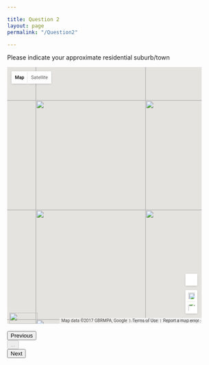```yaml
---

title: Question 2
layout: page
permalink: "/Question2"

---
```


<p>Please indicate your approximate residential suburb/town</p>

<div class="container">

  <form action="http://localhost:8080/GTSurvey/saveSurv/1" method="post" name="gMapForm" id="gMapForm">
      <div id="map" style="width: 90%; height: 600px; position: relative; overflow: hidden;"><div style="height: 100%; width: 100%; position: absolute; top: 0px; left: 0px; background-color: rgb(229, 227, 223);"><div class="gm-style" style="position: absolute; left: 0px; top: 0px; height: 100%; width: 100%; padding: 0px; border-width: 0px; margin: 0px; z-index: 0;"><div style="position: absolute; left: 0px; top: 0px; height: 100%; width: 100%; padding: 0px; border-width: 0px; margin: 0px; z-index: 0; cursor: url(&quot;https://maps.gstatic.com/mapfiles/openhand_8_8.cur&quot;) 8 8, default;"><div style="position: absolute; left: 0px; top: 0px; z-index: 1; width: 100%; transform-origin: 0px 0px 0px; transform: matrix(1, 0, 0, 1, 0, 0);"><div style="position: absolute; left: 0px; top: 0px; z-index: 100; width: 100%;"><div style="position: absolute; left: 0px; top: 0px; z-index: 0;"><div aria-hidden="true" style="position: absolute; left: 0px; top: 0px; z-index: 1; visibility: inherit;"><div style="width: 256px; height: 256px; position: absolute; left: 323px; top: 78px;"></div><div style="width: 256px; height: 256px; position: absolute; left: 323px; top: 334px;"></div><div style="width: 256px; height: 256px; position: absolute; left: 579px; top: 78px;"></div><div style="width: 256px; height: 256px; position: absolute; left: 579px; top: 334px;"></div><div style="width: 256px; height: 256px; position: absolute; left: 323px; top: 590px;"></div><div style="width: 256px; height: 256px; position: absolute; left: 323px; top: -178px;"></div><div style="width: 256px; height: 256px; position: absolute; left: 579px; top: -178px;"></div><div style="width: 256px; height: 256px; position: absolute; left: 67px; top: 78px;"></div><div style="width: 256px; height: 256px; position: absolute; left: 835px; top: 78px;"></div><div style="width: 256px; height: 256px; position: absolute; left: 67px; top: 334px;"></div><div style="width: 256px; height: 256px; position: absolute; left: 835px; top: 334px;"></div><div style="width: 256px; height: 256px; position: absolute; left: 579px; top: 590px;"></div><div style="width: 256px; height: 256px; position: absolute; left: 835px; top: -178px;"></div><div style="width: 256px; height: 256px; position: absolute; left: 67px; top: -178px;"></div><div style="width: 256px; height: 256px; position: absolute; left: 67px; top: 590px;"></div><div style="width: 256px; height: 256px; position: absolute; left: 835px; top: 590px;"></div><div style="width: 256px; height: 256px; position: absolute; left: -189px; top: 334px;"></div><div style="width: 256px; height: 256px; position: absolute; left: 1091px; top: 334px;"></div><div style="width: 256px; height: 256px; position: absolute; left: 1091px; top: 78px;"></div><div style="width: 256px; height: 256px; position: absolute; left: -189px; top: 78px;"></div><div style="width: 256px; height: 256px; position: absolute; left: 1091px; top: -178px;"></div><div style="width: 256px; height: 256px; position: absolute; left: -189px; top: -178px;"></div><div style="width: 256px; height: 256px; position: absolute; left: -189px; top: 590px;"></div><div style="width: 256px; height: 256px; position: absolute; left: 1091px; top: 590px;"></div></div></div></div><div style="position: absolute; left: 0px; top: 0px; z-index: 101; width: 100%;"></div><div style="position: absolute; left: 0px; top: 0px; z-index: 102; width: 100%;"></div><div style="position: absolute; left: 0px; top: 0px; z-index: 103; width: 100%;"><div style="position: absolute; left: 0px; top: 0px; z-index: -1;"><div aria-hidden="true" style="position: absolute; left: 0px; top: 0px; z-index: 1; visibility: inherit;"><div style="width: 256px; height: 256px; overflow: hidden; position: absolute; left: 323px; top: 78px;"></div><div style="width: 256px; height: 256px; overflow: hidden; position: absolute; left: 323px; top: 334px;"></div><div style="width: 256px; height: 256px; overflow: hidden; position: absolute; left: 579px; top: 78px;"></div><div style="width: 256px; height: 256px; overflow: hidden; position: absolute; left: 579px; top: 334px;"></div><div style="width: 256px; height: 256px; overflow: hidden; position: absolute; left: 323px; top: 590px;"></div><div style="width: 256px; height: 256px; overflow: hidden; position: absolute; left: 323px; top: -178px;"></div><div style="width: 256px; height: 256px; overflow: hidden; position: absolute; left: 579px; top: -178px;"></div><div style="width: 256px; height: 256px; overflow: hidden; position: absolute; left: 67px; top: 78px;"></div><div style="width: 256px; height: 256px; overflow: hidden; position: absolute; left: 835px; top: 78px;"></div><div style="width: 256px; height: 256px; overflow: hidden; position: absolute; left: 67px; top: 334px;"></div><div style="width: 256px; height: 256px; overflow: hidden; position: absolute; left: 835px; top: 334px;"></div><div style="width: 256px; height: 256px; overflow: hidden; position: absolute; left: 579px; top: 590px;"></div><div style="width: 256px; height: 256px; overflow: hidden; position: absolute; left: 835px; top: -178px;"></div><div style="width: 256px; height: 256px; overflow: hidden; position: absolute; left: 67px; top: -178px;"></div><div style="width: 256px; height: 256px; overflow: hidden; position: absolute; left: 67px; top: 590px;"></div><div style="width: 256px; height: 256px; overflow: hidden; position: absolute; left: 835px; top: 590px;"></div><div style="width: 256px; height: 256px; overflow: hidden; position: absolute; left: -189px; top: 334px;"></div><div style="width: 256px; height: 256px; overflow: hidden; position: absolute; left: 1091px; top: 334px;"></div><div style="width: 256px; height: 256px; overflow: hidden; position: absolute; left: 1091px; top: 78px;"></div><div style="width: 256px; height: 256px; overflow: hidden; position: absolute; left: -189px; top: 78px;"></div><div style="width: 256px; height: 256px; overflow: hidden; position: absolute; left: 1091px; top: -178px;"></div><div style="width: 256px; height: 256px; overflow: hidden; position: absolute; left: -189px; top: -178px;"></div><div style="width: 256px; height: 256px; overflow: hidden; position: absolute; left: -189px; top: 590px;"></div><div style="width: 256px; height: 256px; overflow: hidden; position: absolute; left: 1091px; top: 590px;"></div></div></div></div><div style="position: absolute; left: 0px; top: 0px; z-index: 0;"><div aria-hidden="true" style="position: absolute; left: 0px; top: 0px; z-index: 1; visibility: inherit;"><div style="position: absolute; left: 323px; top: 78px; transition: opacity 200ms ease-out;"><img src="./showGMap_files/vt(1)" draggable="false" alt="" style="width: 256px; height: 256px; user-select: none; border: 0px; padding: 0px; margin: 0px; max-width: none;"></div><div style="position: absolute; left: 323px; top: 334px; transition: opacity 200ms ease-out;"><img src="./showGMap_files/vt(2)" draggable="false" alt="" style="width: 256px; height: 256px; user-select: none; border: 0px; padding: 0px; margin: 0px; max-width: none;"></div><div style="position: absolute; left: 579px; top: 78px; transition: opacity 200ms ease-out;"><img src="./showGMap_files/vt(3)" draggable="false" alt="" style="width: 256px; height: 256px; user-select: none; border: 0px; padding: 0px; margin: 0px; max-width: none;"></div><div style="position: absolute; left: 579px; top: 334px; transition: opacity 200ms ease-out;"><img src="./showGMap_files/vt(4)" draggable="false" alt="" style="width: 256px; height: 256px; user-select: none; border: 0px; padding: 0px; margin: 0px; max-width: none;"></div><div style="position: absolute; left: 323px; top: 590px; transition: opacity 200ms ease-out;"><img src="./showGMap_files/vt(5)" draggable="false" alt="" style="width: 256px; height: 256px; user-select: none; border: 0px; padding: 0px; margin: 0px; max-width: none;"></div><div style="position: absolute; left: 323px; top: -178px; transition: opacity 200ms ease-out;"><img src="./showGMap_files/vt(6)" draggable="false" alt="" style="width: 256px; height: 256px; user-select: none; border: 0px; padding: 0px; margin: 0px; max-width: none;"></div><div style="position: absolute; left: 579px; top: -178px; transition: opacity 200ms ease-out;"><img src="./showGMap_files/vt(7)" draggable="false" alt="" style="width: 256px; height: 256px; user-select: none; border: 0px; padding: 0px; margin: 0px; max-width: none;"></div><div style="position: absolute; left: 835px; top: 78px; transition: opacity 200ms ease-out;"><img src="./showGMap_files/vt(8)" draggable="false" alt="" style="width: 256px; height: 256px; user-select: none; border: 0px; padding: 0px; margin: 0px; max-width: none;"></div><div style="position: absolute; left: 835px; top: 334px; transition: opacity 200ms ease-out;"><img src="./showGMap_files/vt(9)" draggable="false" alt="" style="width: 256px; height: 256px; user-select: none; border: 0px; padding: 0px; margin: 0px; max-width: none;"></div><div style="position: absolute; left: 579px; top: 590px; transition: opacity 200ms ease-out;"><img src="./showGMap_files/vt(10)" draggable="false" alt="" style="width: 256px; height: 256px; user-select: none; border: 0px; padding: 0px; margin: 0px; max-width: none;"></div><div style="position: absolute; left: 835px; top: -178px; transition: opacity 200ms ease-out;"><img src="./showGMap_files/vt(11)" draggable="false" alt="" style="width: 256px; height: 256px; user-select: none; border: 0px; padding: 0px; margin: 0px; max-width: none;"></div><div style="position: absolute; left: 67px; top: -178px; transition: opacity 200ms ease-out;"><img src="./showGMap_files/vt(12)" draggable="false" alt="" style="width: 256px; height: 256px; user-select: none; border: 0px; padding: 0px; margin: 0px; max-width: none;"></div><div style="position: absolute; left: 835px; top: 590px; transition: opacity 200ms ease-out;"><img src="./showGMap_files/vt(13)" draggable="false" alt="" style="width: 256px; height: 256px; user-select: none; border: 0px; padding: 0px; margin: 0px; max-width: none;"></div><div style="position: absolute; left: 1091px; top: 334px; transition: opacity 200ms ease-out;"><img src="./showGMap_files/vt(14)" draggable="false" alt="" style="width: 256px; height: 256px; user-select: none; border: 0px; padding: 0px; margin: 0px; max-width: none;"></div><div style="position: absolute; left: 1091px; top: 78px; transition: opacity 200ms ease-out;"><img src="./showGMap_files/vt(15)" draggable="false" alt="" style="width: 256px; height: 256px; user-select: none; border: 0px; padding: 0px; margin: 0px; max-width: none;"></div><div style="position: absolute; left: 1091px; top: -178px; transition: opacity 200ms ease-out;"><img src="./showGMap_files/vt(16)" draggable="false" alt="" style="width: 256px; height: 256px; user-select: none; border: 0px; padding: 0px; margin: 0px; max-width: none;"></div><div style="position: absolute; left: -189px; top: -178px; transition: opacity 200ms ease-out;"><img src="./showGMap_files/vt(17)" draggable="false" alt="" style="width: 256px; height: 256px; user-select: none; border: 0px; padding: 0px; margin: 0px; max-width: none;"></div><div style="position: absolute; left: 1091px; top: 590px; transition: opacity 200ms ease-out;"><img src="./showGMap_files/vt(18)" draggable="false" alt="" style="width: 256px; height: 256px; user-select: none; border: 0px; padding: 0px; margin: 0px; max-width: none;"></div><div style="position: absolute; left: 67px; top: 334px; transition: opacity 200ms ease-out;"><img src="./showGMap_files/vt(19)" draggable="false" alt="" style="width: 256px; height: 256px; user-select: none; border: 0px; padding: 0px; margin: 0px; max-width: none;"></div><div style="position: absolute; left: 67px; top: 78px; transition: opacity 200ms ease-out;"><img src="./showGMap_files/vt(20)" draggable="false" alt="" style="width: 256px; height: 256px; user-select: none; border: 0px; padding: 0px; margin: 0px; max-width: none;"></div><div style="position: absolute; left: 67px; top: 590px; transition: opacity 200ms ease-out;"><img src="./showGMap_files/vt(21)" draggable="false" alt="" style="width: 256px; height: 256px; user-select: none; border: 0px; padding: 0px; margin: 0px; max-width: none;"></div><div style="position: absolute; left: -189px; top: 334px; transition: opacity 200ms ease-out;"><img src="./showGMap_files/vt(22)" draggable="false" alt="" style="width: 256px; height: 256px; user-select: none; border: 0px; padding: 0px; margin: 0px; max-width: none;"></div><div style="position: absolute; left: -189px; top: 78px; transition: opacity 200ms ease-out;"><img src="./showGMap_files/vt(23)" draggable="false" alt="" style="width: 256px; height: 256px; user-select: none; border: 0px; padding: 0px; margin: 0px; max-width: none;"></div><div style="position: absolute; left: -189px; top: 590px; transition: opacity 200ms ease-out;"><img src="./showGMap_files/vt(24)" draggable="false" alt="" style="width: 256px; height: 256px; user-select: none; border: 0px; padding: 0px; margin: 0px; max-width: none;"></div></div></div></div><div style="position: absolute; left: 0px; top: 0px; z-index: 2; height: 100%; width: 100%; padding: 0px; border-width: 0px; margin: 0px;"></div><div style="position: absolute; left: 0px; top: 0px; z-index: 3; height: 100%; width: 100%; padding: 0px; border-width: 0px; margin: 0px;"></div><div style="position: absolute; left: 0px; top: 0px; z-index: 4; width: 100%; transform-origin: 0px 0px 0px; transform: matrix(1, 0, 0, 1, 0, 0);"><div style="position: absolute; left: 0px; top: 0px; z-index: 104; width: 100%;"></div><div style="position: absolute; left: 0px; top: 0px; z-index: 105; width: 100%;"></div><div style="position: absolute; left: 0px; top: 0px; z-index: 106; width: 100%;"></div><div style="position: absolute; left: 0px; top: 0px; z-index: 107; width: 100%;"></div></div><iframe style="visibility: hidden; z-index: 0; position: absolute; height: 100%; width: 100%; padding: 0px; border-width: 0px; margin: 0px; left: 0px; top: 0px;" src="./showGMap_files/saved_resource.html"></iframe></div><div style="margin-left: 5px; margin-right: 5px; z-index: 1000000; position: absolute; left: 0px; bottom: 0px;"><a target="_blank" href="https://maps.google.com/maps?ll=-34,147&amp;z=7&amp;t=m&amp;hl=en-US&amp;gl=US&amp;mapclient=apiv3" title="Click to see this area on Google Maps" style="position: static; overflow: visible; float: none; display: inline;"><div style="width: 66px; height: 26px; cursor: pointer;"><img src="./showGMap_files/google4.png" draggable="false" style="position: absolute; left: 0px; top: 0px; width: 66px; height: 26px; user-select: none; border: 0px; padding: 0px; margin: 0px;"></div></a></div><div style="background-color: white; padding: 15px 21px; border: 1px solid rgb(171, 171, 171); font-family: Roboto, Arial, sans-serif; color: rgb(34, 34, 34); box-shadow: rgba(0, 0, 0, 0.2) 0px 4px 16px; z-index: 10000002; display: none; width: 256px; height: 148px; position: absolute; left: 497px; top: 210px;"><div style="padding: 0px 0px 10px; font-size: 16px;">Map Data</div><div style="font-size: 13px;">Map data ©2017 GBRMPA, Google</div><div style="width: 13px; height: 13px; overflow: hidden; position: absolute; opacity: 0.7; right: 12px; top: 12px; z-index: 10000; cursor: pointer;"><img src="./showGMap_files/mapcnt6.png" draggable="false" style="position: absolute; left: -2px; top: -336px; width: 59px; height: 492px; user-select: none; border: 0px; padding: 0px; margin: 0px; max-width: none;"></div></div><div class="gmnoprint" style="z-index: 1000001; position: absolute; right: 168px; bottom: 0px; width: 165px;"><div draggable="false" class="gm-style-cc" style="user-select: none; height: 14px; line-height: 14px;"><div style="opacity: 0.7; width: 100%; height: 100%; position: absolute;"><div style="width: 1px;"></div><div style="background-color: rgb(245, 245, 245); width: auto; height: 100%; margin-left: 1px;"></div></div><div style="position: relative; padding-right: 6px; padding-left: 6px; font-family: Roboto, Arial, sans-serif; font-size: 10px; color: rgb(68, 68, 68); white-space: nowrap; direction: ltr; text-align: right; vertical-align: middle; display: inline-block;"><a style="color: rgb(68, 68, 68); text-decoration: none; cursor: pointer; display: none;">Map Data</a><span style="">Map data ©2017 GBRMPA, Google</span></div></div></div><div class="gmnoscreen" style="position: absolute; right: 0px; bottom: 0px;"><div style="font-family: Roboto, Arial, sans-serif; font-size: 11px; color: rgb(68, 68, 68); direction: ltr; text-align: right; background-color: rgb(245, 245, 245);">Map data ©2017 GBRMPA, Google</div></div><div class="gmnoprint gm-style-cc" draggable="false" style="z-index: 1000001; user-select: none; height: 14px; line-height: 14px; position: absolute; right: 96px; bottom: 0px;"><div style="opacity: 0.7; width: 100%; height: 100%; position: absolute;"><div style="width: 1px;"></div><div style="background-color: rgb(245, 245, 245); width: auto; height: 100%; margin-left: 1px;"></div></div><div style="position: relative; padding-right: 6px; padding-left: 6px; font-family: Roboto, Arial, sans-serif; font-size: 10px; color: rgb(68, 68, 68); white-space: nowrap; direction: ltr; text-align: right; vertical-align: middle; display: inline-block;"><a href="https://www.google.com/intl/en-US_US/help/terms_maps.html" target="_blank" style="text-decoration: none; cursor: pointer; color: rgb(68, 68, 68);">Terms of Use</a></div></div><div style="cursor: pointer; width: 25px; height: 25px; overflow: hidden; display: none; margin: 10px 14px; position: absolute; top: 0px; right: 0px;"><img src="./showGMap_files/sv9.png" draggable="false" class="gm-fullscreen-control" style="position: absolute; left: -52px; top: -86px; width: 164px; height: 175px; user-select: none; border: 0px; padding: 0px; margin: 0px;"></div><div draggable="false" class="gm-style-cc" style="user-select: none; height: 14px; line-height: 14px; position: absolute; right: 0px; bottom: 0px;"><div style="opacity: 0.7; width: 100%; height: 100%; position: absolute;"><div style="width: 1px;"></div><div style="background-color: rgb(245, 245, 245); width: auto; height: 100%; margin-left: 1px;"></div></div><div style="position: relative; padding-right: 6px; padding-left: 6px; font-family: Roboto, Arial, sans-serif; font-size: 10px; color: rgb(68, 68, 68); white-space: nowrap; direction: ltr; text-align: right; vertical-align: middle; display: inline-block;"><a target="_new" title="Report errors in the road map or imagery to Google" href="https://www.google.com/maps/@-34,147,7z/data=!10m1!1e1!12b1?source=apiv3&amp;rapsrc=apiv3" style="font-family: Roboto, Arial, sans-serif; font-size: 10px; color: rgb(68, 68, 68); text-decoration: none; position: relative;">Report a map error</a></div></div><div class="gmnoprint gm-bundled-control gm-bundled-control-on-bottom" draggable="false" controlwidth="28" controlheight="93" style="margin: 10px; user-select: none; position: absolute; bottom: 107px; right: 28px;"><div class="gmnoprint" controlwidth="28" controlheight="55" style="position: absolute; left: 0px; top: 38px;"><div draggable="false" style="user-select: none; box-shadow: rgba(0, 0, 0, 0.298039) 0px 1px 4px -1px; border-radius: 2px; cursor: pointer; background-color: rgb(255, 255, 255); width: 28px; height: 55px;"><div title="Zoom in" style="position: relative; width: 28px; height: 27px; left: 0px; top: 0px;"><div style="overflow: hidden; position: absolute; width: 15px; height: 15px; left: 7px; top: 6px;"><img src="./showGMap_files/tmapctrl.png" draggable="false" style="position: absolute; left: 0px; top: 0px; user-select: none; border: 0px; padding: 0px; margin: 0px; max-width: none; width: 120px; height: 54px;"></div></div><div style="position: relative; overflow: hidden; width: 67%; height: 1px; left: 16%; background-color: rgb(230, 230, 230); top: 0px;"></div><div title="Zoom out" style="position: relative; width: 28px; height: 27px; left: 0px; top: 0px;"><div style="overflow: hidden; position: absolute; width: 15px; height: 15px; left: 7px; top: 6px;"><img src="./showGMap_files/tmapctrl.png" draggable="false" style="position: absolute; left: 0px; top: -15px; user-select: none; border: 0px; padding: 0px; margin: 0px; max-width: none; width: 120px; height: 54px;"></div></div></div></div><div class="gm-svpc" controlwidth="28" controlheight="28" style="background-color: rgb(255, 255, 255); box-shadow: rgba(0, 0, 0, 0.298039) 0px 1px 4px -1px; border-radius: 2px; width: 28px; height: 28px; cursor: url(&quot;https://maps.gstatic.com/mapfiles/openhand_8_8.cur&quot;) 8 8, default; position: absolute; left: 0px; top: 0px;"><div style="position: absolute; left: 1px; top: 1px;"></div><div style="position: absolute; left: 1px; top: 1px;"><div aria-label="Street View Pegman Control" style="width: 26px; height: 26px; overflow: hidden; position: absolute; left: 0px; top: 0px;"><img src="./showGMap_files/cb_scout5.png" draggable="false" style="position: absolute; left: -147px; top: -26px; width: 215px; height: 835px; user-select: none; border: 0px; padding: 0px; margin: 0px; max-width: none;"></div><div aria-label="Pegman is on top of the Map" style="width: 26px; height: 26px; overflow: hidden; position: absolute; left: 0px; top: 0px; visibility: hidden;"><img src="./showGMap_files/cb_scout5.png" draggable="false" style="position: absolute; left: -147px; top: -52px; width: 215px; height: 835px; user-select: none; border: 0px; padding: 0px; margin: 0px; max-width: none;"></div><div aria-label="Street View Pegman Control" style="width: 26px; height: 26px; overflow: hidden; position: absolute; left: 0px; top: 0px; visibility: hidden;"><img src="./showGMap_files/cb_scout5.png" draggable="false" style="position: absolute; left: -147px; top: -78px; width: 215px; height: 835px; user-select: none; border: 0px; padding: 0px; margin: 0px; max-width: none;"></div></div></div><div class="gmnoprint" controlwidth="28" controlheight="0" style="display: none; position: absolute;"><div title="Rotate map 90 degrees" style="width: 28px; height: 28px; overflow: hidden; position: absolute; border-radius: 2px; box-shadow: rgba(0, 0, 0, 0.298039) 0px 1px 4px -1px; cursor: pointer; background-color: rgb(255, 255, 255); display: none;"><img src="./showGMap_files/tmapctrl4.png" draggable="false" style="position: absolute; left: -141px; top: 6px; width: 170px; height: 54px; user-select: none; border: 0px; padding: 0px; margin: 0px; max-width: none;"></div><div class="gm-tilt" style="width: 28px; height: 28px; overflow: hidden; position: absolute; border-radius: 2px; box-shadow: rgba(0, 0, 0, 0.298039) 0px 1px 4px -1px; top: 0px; cursor: pointer; background-color: rgb(255, 255, 255);"><img src="./showGMap_files/tmapctrl4.png" draggable="false" style="position: absolute; left: -141px; top: -13px; width: 170px; height: 54px; user-select: none; border: 0px; padding: 0px; margin: 0px; max-width: none;"></div></div></div><div class="gmnoprint" style="margin: 10px; z-index: 0; position: absolute; cursor: pointer; left: 0px; top: 0px;"><div class="gm-style-mtc" style="float: left;"><div draggable="false" title="Show street map" style="direction: ltr; overflow: hidden; text-align: center; position: relative; color: rgb(0, 0, 0); font-family: Roboto, Arial, sans-serif; user-select: none; font-size: 11px; background-color: rgb(255, 255, 255); padding: 8px; border-bottom-left-radius: 2px; border-top-left-radius: 2px; -webkit-background-clip: padding-box; background-clip: padding-box; box-shadow: rgba(0, 0, 0, 0.298039) 0px 1px 4px -1px; min-width: 21px; font-weight: 500;">Map</div><div style="background-color: white; z-index: -1; padding: 2px; border-bottom-left-radius: 2px; border-bottom-right-radius: 2px; box-shadow: rgba(0, 0, 0, 0.298039) 0px 1px 4px -1px; position: absolute; left: 0px; top: 29px; text-align: left; display: none;"><div draggable="false" title="Show street map with terrain" style="color: rgb(0, 0, 0); font-family: Roboto, Arial, sans-serif; user-select: none; font-size: 11px; background-color: rgb(255, 255, 255); padding: 6px 8px 6px 6px; direction: ltr; text-align: left; white-space: nowrap;"><span role="checkbox" style="box-sizing: border-box; position: relative; line-height: 0; font-size: 0px; margin: 0px 5px 0px 0px; display: inline-block; background-color: rgb(255, 255, 255); border: 1px solid rgb(198, 198, 198); border-radius: 1px; width: 13px; height: 13px; vertical-align: middle;"><div style="position: absolute; left: 1px; top: -2px; width: 13px; height: 11px; overflow: hidden; display: none;"><img src="./showGMap_files/imgs8.png" draggable="false" style="position: absolute; left: -52px; top: -44px; user-select: none; border: 0px; padding: 0px; margin: 0px; max-width: none; width: 68px; height: 67px;"></div></span><label style="vertical-align: middle; cursor: pointer;">Terrain</label></div></div></div><div class="gm-style-mtc" style="float: left;"><div draggable="false" title="Show satellite imagery" style="direction: ltr; overflow: hidden; text-align: center; position: relative; color: rgb(86, 86, 86); font-family: Roboto, Arial, sans-serif; user-select: none; font-size: 11px; background-color: rgb(255, 255, 255); padding: 8px; border-bottom-right-radius: 2px; border-top-right-radius: 2px; -webkit-background-clip: padding-box; background-clip: padding-box; box-shadow: rgba(0, 0, 0, 0.298039) 0px 1px 4px -1px; border-left: 0px; min-width: 37px;">Satellite</div><div style="background-color: white; z-index: -1; padding: 2px; border-bottom-left-radius: 2px; border-bottom-right-radius: 2px; box-shadow: rgba(0, 0, 0, 0.298039) 0px 1px 4px -1px; position: absolute; right: 0px; top: 29px; text-align: left; display: none;"><div draggable="false" title="Show imagery with street names" style="color: rgb(0, 0, 0); font-family: Roboto, Arial, sans-serif; user-select: none; font-size: 11px; background-color: rgb(255, 255, 255); padding: 6px 8px 6px 6px; direction: ltr; text-align: left; white-space: nowrap;"><span role="checkbox" style="box-sizing: border-box; position: relative; line-height: 0; font-size: 0px; margin: 0px 5px 0px 0px; display: inline-block; background-color: rgb(255, 255, 255); border: 1px solid rgb(198, 198, 198); border-radius: 1px; width: 13px; height: 13px; vertical-align: middle;"><div style="position: absolute; left: 1px; top: -2px; width: 13px; height: 11px; overflow: hidden;"><img src="./showGMap_files/imgs8.png" draggable="false" style="position: absolute; left: -52px; top: -44px; user-select: none; border: 0px; padding: 0px; margin: 0px; max-width: none; width: 68px; height: 67px;"></div></span><label style="vertical-align: middle; cursor: pointer;">Labels</label></div></div></div></div></div></div></div><br>

<input type="hidden" name="lat" id="lat" value="180">
<input type="hidden" name="lng" id="lng" value="0">

<div class="form-group extra-padding">
    <div class="btn-group btn-group-justified" role="group" aria-label="...">
        <div class="btn-group" role="group">
        <button type="submit" name="_action_prevQ" class="btn" value="Prebious">Previous</button>
        </div>
        <div class="btn-group" role="group">
        <button type="submit" name="_action_prevQ" class="btn btn-default" disabled="disabled">...</button>
        </div>
        <div class="btn-group" role="group">
        <button type="submit" name="_action_prevQ" class="btn btn-primary" value="Next">Next</button>
        </div>
        </div>
</div>
  </form>

  <script>
  var marker;

  function myMap() {
    var mapCanvas = document.getElementById("map");
    var mapOptions = {
      center: new google.maps.LatLng(-34,147),
      zoom: 7
    };
  var map = new google.maps.Map(mapCanvas, mapOptions);
  marker = new google.maps.Marker({   // Note this generates an error but stops a marker being placed on startup!
    position: location,
    map: map
    });
  var currLat = Number(document.getElementById("lat").value);
  var currLng = Number(document.getElementById("lng").value);
  console.log("currLat = " + currLat);
  console.log("currLng = " + currLng);
  if (currLat >= -90 & currLat <= 90){
    var myLatLng = new google.maps.LatLng({lat: currLat, lng: currLng});
    placeMarker(map,myLatLng)
  }

  google.maps.event.addListener(map, 'click', function(event) {
    placeMarker(map, event.latLng);
  });

  google.maps.event.addListener(map, 'zoom_changed', function(event) {
    console.log("Zoom = " + map.zoom);
    if (map.zoom > 12){map.zoom = 12}
    if (map.zoom < 3){map.zoom = 3}
  });

  }

  function placeMarker(map, location) {
    marker.setPosition(location);
    marker.setMap(map);
    var num = location.lat()
    var fLat = num.toFixed(1)
    var tmpStr = fLat.toString()
    num = location.lng()
    var fLng = num.toFixed(1)
    var infowindow = new google.maps.InfoWindow({
      content: 'Your location is'+'<br>Latitude: ' + fLat  + '<br>Longitude: ' + fLng
      });
    infowindow.open(map,marker);
    document.getElementById("lat").value = fLat.toString();
    document.getElementById("lng").value = fLng.toString();
  }

  </script>

  <script src="./showGMap_files/js"></script>


  </div>
